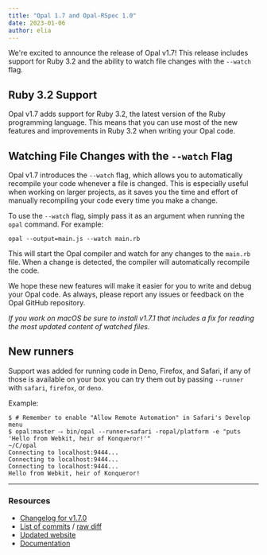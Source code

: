 ```yaml
---
title: "Opal 1.7 and Opal-RSpec 1.0"
date: 2023-01-06
author: elia
---
```


We're excited to announce the release of Opal v1.7! This release includes support for Ruby 3.2 and the ability to watch file changes with the `--watch` flag.

## Ruby 3.2 Support

Opal v1.7 adds support for Ruby 3.2, the latest version of the Ruby programming language. This means that you can use most of the new features and improvements in Ruby 3.2 when writing your Opal code.

## Watching File Changes with the `--watch` Flag

Opal v1.7 introduces the `--watch` flag, which allows you to automatically recompile your code whenever a file is changed. This is especially useful when working on larger projects, as it saves you the time and effort of manually recompiling your code every time you make a change.

To use the `--watch` flag, simply pass it as an argument when running the `opal` command. For example:

```shell
opal --output=main.js --watch main.rb
```

This will start the Opal compiler and watch for any changes to the `main.rb` file. When a change is detected, the compiler will automatically recompile the code.

We hope these new features will make it easier for you to write and debug your Opal code. As always, please report any issues or feedback on the Opal GitHub repository.

*If you work on macOS be sure to install v1.7.1 that includes a fix for reading the most updated content of watched files.*

## New runners

Support was added for running code in Deno, Firefox, and Safari, if any of those is available on your box you can try them out by passing `--runner` with `safari`, `firefox`, or `deno`.

Example:

```shell
$ # Remember to enable "Allow Remote Automation" in Safari's Develop menu
$ opal:master ⤑ bin/opal --runner=safari -ropal/platform -e "puts 'Hello from Webkit, heir of Konqueror!'"                                                     ~/C/opal
Connecting to localhost:9444...
Connecting to localhost:9444...
Connecting to localhost:9444...
Hello from Webkit, heir of Konqueror!
```

---

### Resources

* [Changelog for v1.7.0](https://github.com/opal/opal/releases/tag/v1.7.0)
* [List of commits](https://github.com/opal/opal/compare/v1.6.1...v1.7.0) / [raw diff](https://github.com/opal/opal/compare/v1.6.1...v1.7.0.diff)
* [Updated website](https://opalrb.com)
* [Documentation](http://opalrb.com/docs/)
